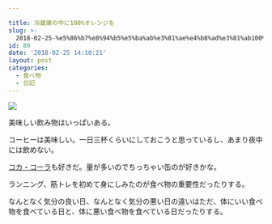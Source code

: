 ```yaml
---

title: 冷蔵庫の中に100%オレンジを
slug: >-
  2018-02-25-%e5%86%b7%e8%94%b5%e5%ba%ab%e3%81%ae%e4%b8%ad%e3%81%ab100%e3%82%aa%e3%83%ac%e3%83%b3%e3%82%b8%e3%82%92
id: 89
date: '2018-02-25 14:10:21'
layout: post
categories:
  - 食べ物
  - 日記
---
```


![](https://cdn-ak.f.st-hatena.com/images/fotolife/p/peipeipe/20190630/20190630172244.jpg)

美味しい飲み物はいっぱいある。

コーヒーは美味しい。一日三杯くらいにしておこうと思っているし、あまり夜中には飲めない。

[コカ・コーラ](http://d.hatena.ne.jp/keyword/%A5%B3%A5%AB%A1%A6%A5%B3%A1%BC%A5%E9)も好きだ。量が多いのでちっちゃい缶のが好きかな。

ランニング、筋トレを初めて身にしみたのが食べ物の重要性だったりする。

なんとなく気分の良い日、なんとなく気分の悪い日の違いはただ、体にいい食べ物を食べている日と、体に悪い食べ物を食べている日だったりする。